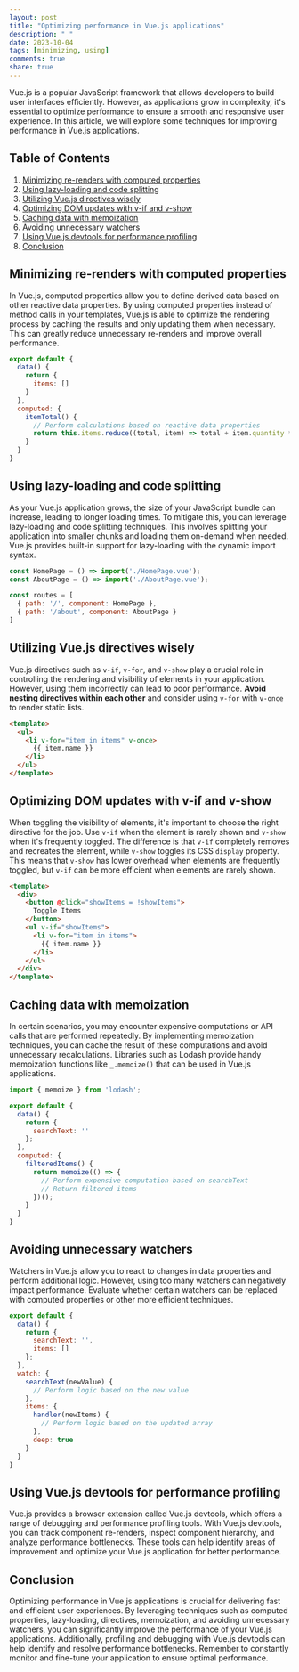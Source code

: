 ```yaml
---
layout: post
title: "Optimizing performance in Vue.js applications"
description: " "
date: 2023-10-04
tags: [minimizing, using]
comments: true
share: true
---
```


Vue.js is a popular JavaScript framework that allows developers to build user interfaces efficiently. However, as applications grow in complexity, it's essential to optimize performance to ensure a smooth and responsive user experience. In this article, we will explore some techniques for improving performance in Vue.js applications.

## Table of Contents
1. [Minimizing re-renders with computed properties](#minimizing-re-renders-with-computed-properties)
2. [Using lazy-loading and code splitting](#using-lazy-loading-and-code-splitting)
3. [Utilizing Vue.js directives wisely](#utilizing-vuejs-directives-wisely)
4. [Optimizing DOM updates with v-if and v-show](#optimizing-dom-updates-with-v-if-and-v-show)
5. [Caching data with memoization](#caching-data-with-memoization)
6. [Avoiding unnecessary watchers](#avoiding-unnecessary-watchers)
7. [Using Vue.js devtools for performance profiling](#using-vuejs-devtools-for-performance-profiling)
8. [Conclusion](#conclusion)

## Minimizing re-renders with computed properties

In Vue.js, computed properties allow you to define derived data based on other reactive data properties. By using computed properties instead of method calls in your templates, Vue.js is able to optimize the rendering process by caching the results and only updating them when necessary. This can greatly reduce unnecessary re-renders and improve overall performance.

```javascript
export default {
  data() {
    return {
      items: []
    }
  },
  computed: {
    itemTotal() {
      // Perform calculations based on reactive data properties
      return this.items.reduce((total, item) => total + item.quantity * item.price, 0);
    }
  }
}
```

## Using lazy-loading and code splitting

As your Vue.js application grows, the size of your JavaScript bundle can increase, leading to longer loading times. To mitigate this, you can leverage lazy-loading and code splitting techniques. This involves splitting your application into smaller chunks and loading them on-demand when needed. Vue.js provides built-in support for lazy-loading with the dynamic import syntax.

```javascript
const HomePage = () => import('./HomePage.vue');
const AboutPage = () => import('./AboutPage.vue');

const routes = [
  { path: '/', component: HomePage },
  { path: '/about', component: AboutPage }
]
```

## Utilizing Vue.js directives wisely

Vue.js directives such as `v-if`, `v-for`, and `v-show` play a crucial role in controlling the rendering and visibility of elements in your application. However, using them incorrectly can lead to poor performance. **Avoid nesting directives within each other** and consider using `v-for` with `v-once` to render static lists.

```html
<template>
  <ul>
    <li v-for="item in items" v-once>
      {{ item.name }}
    </li>
  </ul>
</template>
```

## Optimizing DOM updates with v-if and v-show

When toggling the visibility of elements, it's important to choose the right directive for the job. Use `v-if` when the element is rarely shown and `v-show` when it's frequently toggled. The difference is that `v-if` completely removes and recreates the element, while `v-show` toggles its CSS `display` property. This means that `v-show` has lower overhead when elements are frequently toggled, but `v-if` can be more efficient when elements are rarely shown.

```html
<template>
  <div>
    <button @click="showItems = !showItems">
      Toggle Items
    </button>
    <ul v-if="showItems">
      <li v-for="item in items">
        {{ item.name }}
      </li>
    </ul>
  </div>
</template>
```

## Caching data with memoization

In certain scenarios, you may encounter expensive computations or API calls that are performed repeatedly. By implementing memoization techniques, you can cache the result of these computations and avoid unnecessary recalculations. Libraries such as Lodash provide handy memoization functions like `_.memoize()` that can be used in Vue.js applications.

```javascript
import { memoize } from 'lodash';

export default {
  data() {
    return {
      searchText: ''
    };
  },
  computed: {
    filteredItems() {
      return memoize(() => {
        // Perform expensive computation based on searchText
        // Return filtered items
      })();
    }
  }
}
```

## Avoiding unnecessary watchers

Watchers in Vue.js allow you to react to changes in data properties and perform additional logic. However, using too many watchers can negatively impact performance. Evaluate whether certain watchers can be replaced with computed properties or other more efficient techniques.

```javascript
export default {
  data() {
    return {
      searchText: '',
      items: []
    };
  },
  watch: {
    searchText(newValue) {
      // Perform logic based on the new value
    },
    items: {
      handler(newItems) {
        // Perform logic based on the updated array
      },
      deep: true
    }
  }
}
```

## Using Vue.js devtools for performance profiling

Vue.js provides a browser extension called Vue.js devtools, which offers a range of debugging and performance profiling tools. With Vue.js devtools, you can track component re-renders, inspect component hierarchy, and analyze performance bottlenecks. These tools can help identify areas of improvement and optimize your Vue.js application for better performance.

## Conclusion

Optimizing performance in Vue.js applications is crucial for delivering fast and efficient user experiences. By leveraging techniques such as computed properties, lazy-loading, directives, memoization, and avoiding unnecessary watchers, you can significantly improve the performance of your Vue.js applications. Additionally, profiling and debugging with Vue.js devtools can help identify and resolve performance bottlenecks. Remember to constantly monitor and fine-tune your application to ensure optimal performance.